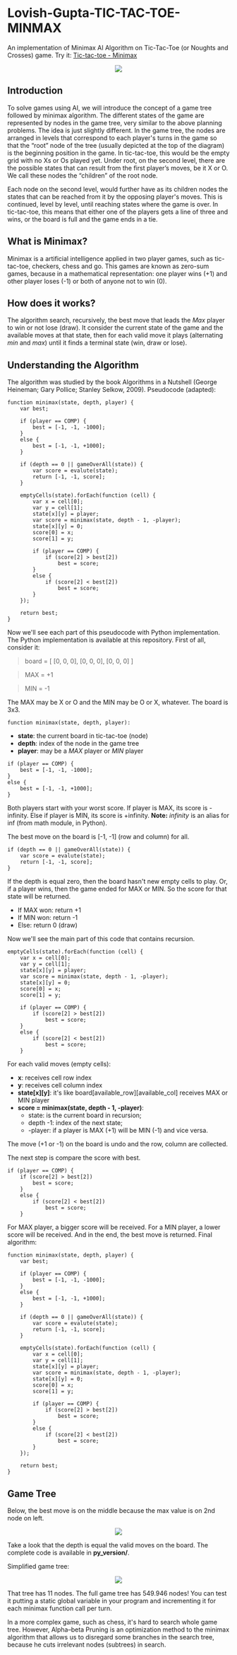 # Lovish-Gupta-TIC-TAC-TOE-MINMAX

An implementation of Minimax AI Algorithm on Tic-Tac-Toe (or Noughts and Crosses) game. Try it: [Tic-tac-toe - Minimax](https://lovish-gupta.github.io/Lovish-Gupta-TIC-TAC-TOE-MINMAX/)

<p align="center">
	<img src="preview/minimax_img.png"></img>
</p>

## Introduction
To solve games using AI, we will introduce the concept of a game tree followed by minimax algorithm. The different states of the game are represented by nodes in the game tree, very similar to the above planning problems. The idea is just slightly different. In the game tree, the nodes are arranged in levels that correspond to each player's turns in the game so that the “root” node of the tree (usually depicted at the top of the diagram) is the beginning position in the game. In tic-tac-toe, this would be the empty grid with no Xs or Os played yet. Under root, on the second level, there are the possible states that can result from the first player’s moves, be it X or O. We call these nodes the “children” of the root node.

Each node on the second level, would further have as its children nodes the states that can be reached from it by the opposing player's moves. This is continued, level by level, until reaching states where the game is over. In tic-tac-toe, this means that either one of the players gets a line of three and wins, or the board is full and the game ends in a tie.

## What is Minimax?
Minimax is a artificial intelligence applied in two player games, such as tic-tac-toe, checkers, chess and go. This games are known as zero-sum games, because in a mathematical representation: one player wins (+1) and other player loses (-1) or both of anyone not to win (0).

## How does it works?
The algorithm search, recursively, the best move that leads the *Max* player to win or not lose (draw). It consider the current state of the game and the available moves at that state, then for each valid move it plays (alternating *min* and *max*) until it finds a terminal state (win, draw or lose).

## Understanding the Algorithm
The algorithm was studied by the book Algorithms in a Nutshell (George Heineman; Gary Pollice; Stanley Selkow, 2009). Pseudocode (adapted):

```
function minimax(state, depth, player) {
	var best;

	if (player == COMP) {
		best = [-1, -1, -1000];
	}
	else {
		best = [-1, -1, +1000];
	}

	if (depth == 0 || gameOverAll(state)) {
		var score = evalute(state);
		return [-1, -1, score];
	}

	emptyCells(state).forEach(function (cell) {
		var x = cell[0];
		var y = cell[1];
		state[x][y] = player;
		var score = minimax(state, depth - 1, -player);
		state[x][y] = 0;
		score[0] = x;
		score[1] = y;

		if (player == COMP) {
			if (score[2] > best[2])
				best = score;
		}
		else {
			if (score[2] < best[2])
				best = score;
		}
	});

	return best;
}
```

Now we'll see each part of this pseudocode with Python implementation. The Python implementation is available at this repository. First of all, consider it:
> board = [
>	[0, 0, 0],
>	[0, 0, 0],
>	[0, 0, 0]
> ]

> MAX = +1

> MIN = -1

The MAX may be X or O and the MIN may be O or X, whatever. The board is 3x3.

```
function minimax(state, depth, player):
```
* **state**: the current board in tic-tac-toe (node)
* **depth**: index of the node in the game tree
* **player**: may be a *MAX* player or *MIN* player

```
if (player == COMP) {
	best = [-1, -1, -1000];
}
else {
	best = [-1, -1, +1000];
}
```

Both players start with your worst score. If player is MAX, its score is -infinity. Else if player is MIN, its score is +infinity. **Note:** *infinity* is an alias for inf (from math module, in Python).

The best move on the board is [-1, -1] (row and column) for all.

```
if (depth == 0 || gameOverAll(state)) {
	var score = evalute(state);
	return [-1, -1, score];
}
```

If the depth is equal zero, then the board hasn't new empty cells to play. Or, if a player wins, then the game ended for MAX or MIN. So the score for that state will be returned.

* If MAX won: return +1
* If MIN won: return -1
* Else: return 0 (draw)

Now we'll see the main part of this code that contains recursion.

```
emptyCells(state).forEach(function (cell) {
	var x = cell[0];
	var y = cell[1];
	state[x][y] = player;
	var score = minimax(state, depth - 1, -player);
	state[x][y] = 0;
	score[0] = x;
	score[1] = y;

	if (player == COMP) {
		if (score[2] > best[2])
			best = score;
	}
	else {
		if (score[2] < best[2])
			best = score;
	}
```

For each valid moves (empty cells):
* **x**: receives cell row index
* **y**: receives cell column index
* **state[x][y]**: it's like board[available_row][available_col] receives MAX or MIN player
* **score = minimax(state, depth - 1, -player)**:
  * state: is the current board in recursion;
  * depth -1: index of the next state;
  * -player: if a player is MAX (+1) will be MIN (-1) and vice versa.

The move (+1 or -1) on the board is undo and the row, column are collected.

The next step is compare the score with best.

```
if (player == COMP) {
	if (score[2] > best[2])
		best = score;
	}
	else {
		if (score[2] < best[2])
			best = score;
	}
```

For MAX player, a bigger score will be received. For a MIN player, a lower score will be received. And in the end, the best move is returned. Final algorithm:

```
function minimax(state, depth, player) {
	var best;

	if (player == COMP) {
		best = [-1, -1, -1000];
	}
	else {
		best = [-1, -1, +1000];
	}

	if (depth == 0 || gameOverAll(state)) {
		var score = evalute(state);
		return [-1, -1, score];
	}

	emptyCells(state).forEach(function (cell) {
		var x = cell[0];
		var y = cell[1];
		state[x][y] = player;
		var score = minimax(state, depth - 1, -player);
		state[x][y] = 0;
		score[0] = x;
		score[1] = y;

		if (player == COMP) {
			if (score[2] > best[2])
				best = score;
		}
		else {
			if (score[2] < best[2])
				best = score;
		}
	});

	return best;
}
```

## Game Tree
Below, the best move is on the middle because the max value is on 2nd node on left.

<p align="center">
	<img src="preview/tic-tac-toe-minimax-game-tree.png"></img>
</p>

Take a look that the depth is equal the valid moves on the board. The complete code is available in **py_version/**.

Simplified game tree:

<p align="center">
	<img src="preview/simplified-g-tree.png"></img>
</p>

That tree has 11 nodes. The full game tree has 549.946 nodes! You can test it putting a static global variable in your program and incrementing it for each minimax function call per turn.

In a more complex game, such as chess, it's hard to search whole game tree. However, Alpha–beta Pruning is an optimization method to the minimax algorithm that allows us to disregard some branches in the search tree, because he cuts irrelevant nodes (subtrees) in search.
